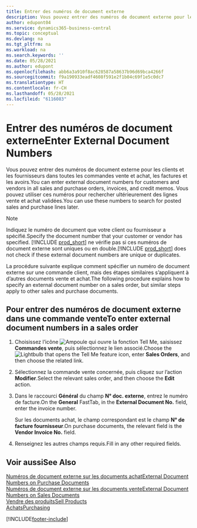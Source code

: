 ```yaml
---
title: Entrer des numéros de document externe
description: Vous pouvez entrer des numéros de document externe pour les clients et les fournisseurs dans toutes les commandes vente et achat, les factures et les avoirs. Vous pouvez utiliser ces numéros pour rechercher ultérieurement des lignes vente et achat validées.
author: edupont04
ms.service: dynamics365-business-central
ms.topic: conceptual
ms.devlang: na
ms.tgt_pltfrm: na
ms.workload: na
ms.search.keywords: ''
ms.date: 05/28/2021
ms.author: edupont
ms.openlocfilehash: abb6a3a910f8ac628587a58637b96d69bca4266f
ms.sourcegitcommit: f9a190933eadf4608f591e2f1b04c69f1e5c0dc7
ms.translationtype: HT
ms.contentlocale: fr-CH
ms.lasthandoff: 05/28/2021
ms.locfileid: "6116083"
---
```

# <a name="enter-external-document-numbers"></a><span data-ttu-id="9a808-104">Entrer des numéros de document externe</span><span class="sxs-lookup"><span data-stu-id="9a808-104">Enter External Document Numbers</span></span>

<span data-ttu-id="9a808-105">Vous pouvez entrer des numéros de document externe pour les clients et les fournisseurs dans toutes les commandes vente et achat, les factures et les avoirs.</span><span class="sxs-lookup"><span data-stu-id="9a808-105">You can enter external document numbers for customers and vendors in all sales and purchase orders, invoices, and credit memos.</span></span> <span data-ttu-id="9a808-106">Vous pouvez utiliser ces numéros pour rechercher ultérieurement des lignes vente et achat validées.</span><span class="sxs-lookup"><span data-stu-id="9a808-106">You can use these numbers to search for posted sales and purchase lines later.</span></span>  

> [!NOTE]
> <span data-ttu-id="9a808-107">Indiquez le numéro de document que votre client ou fournisseur a spécifié.</span><span class="sxs-lookup"><span data-stu-id="9a808-107">Specify the document number that your customer or vendor has specified.</span></span> <span data-ttu-id="9a808-108">[!INCLUDE [prod_short](includes/prod_short.md)] ne vérifie pas si ces numéros de document externe sont uniques ou en double.</span><span class="sxs-lookup"><span data-stu-id="9a808-108">[!INCLUDE [prod_short](includes/prod_short.md)] does not check if these external document numbers are unique or duplicates.</span></span>

<span data-ttu-id="9a808-109">La procédure suivante explique comment spécifier un numéro de document externe sur une commande client, mais des étapes similaires s’appliquent à d’autres documents vente et achat.</span><span class="sxs-lookup"><span data-stu-id="9a808-109">The following procedure explains how to specify an external document number on a sales order, but similar steps apply to other sales and purchase documents.</span></span>

## <a name="to-enter-external-document-numbers-in-a-sales-order"></a><span data-ttu-id="9a808-110">Pour entrer des numéros de document externe dans une commande vente</span><span class="sxs-lookup"><span data-stu-id="9a808-110">To enter external document numbers in a sales order</span></span>  

1. <span data-ttu-id="9a808-111">Choisissez l’icône ![Ampoule qui ouvre la fonction Tell Me](media/ui-search/search_small.png "Dites-moi ce que vous voulez faire"), saisissez **Commandes vente**, puis sélectionnez le lien associé.</span><span class="sxs-lookup"><span data-stu-id="9a808-111">Choose the ![Lightbulb that opens the Tell Me feature](media/ui-search/search_small.png "Tell me what you want to do") icon, enter **Sales Orders**, and then choose the related link.</span></span>  
2. <span data-ttu-id="9a808-112">Sélectionnez la commande vente concernée, puis cliquez sur l’action **Modifier**.</span><span class="sxs-lookup"><span data-stu-id="9a808-112">Select the relevant sales order, and then choose the **Edit** action.</span></span>  
3. <span data-ttu-id="9a808-113">Dans le raccourci **Général** du champ **N° doc. externe**, entrez le numéro de facture.</span><span class="sxs-lookup"><span data-stu-id="9a808-113">On the **General** FastTab, in the **External Document No.** field, enter the invoice number.</span></span>  

    <span data-ttu-id="9a808-114">Sur les documents achat, le champ correspondant est le champ **N° de facture fournisseur**.</span><span class="sxs-lookup"><span data-stu-id="9a808-114">On purchase documents, the relevant field is the **Vendor Invoice No.** field.</span></span>
4. <span data-ttu-id="9a808-115">Renseignez les autres champs requis.</span><span class="sxs-lookup"><span data-stu-id="9a808-115">Fill in any other required fields.</span></span>  

## <a name="see-also"></a><span data-ttu-id="9a808-116">Voir aussi</span><span class="sxs-lookup"><span data-stu-id="9a808-116">See Also</span></span>

[<span data-ttu-id="9a808-117">Numéros de document externe sur les documents achat</span><span class="sxs-lookup"><span data-stu-id="9a808-117">External Document Numbers on Purchase Documents</span></span>](purchasing-ext-doc-no.md)  
[<span data-ttu-id="9a808-118">Numéros de document externe sur les documents vente</span><span class="sxs-lookup"><span data-stu-id="9a808-118">External Document Numbers on Sales Documents</span></span>](sales-how-invoice-sales.md#external-document-numbers)  
[<span data-ttu-id="9a808-119">Vendre des produits</span><span class="sxs-lookup"><span data-stu-id="9a808-119">Sell Products</span></span>](sales-how-sell-products.md)  
[<span data-ttu-id="9a808-120">Achats</span><span class="sxs-lookup"><span data-stu-id="9a808-120">Purchasing</span></span>](purchasing-manage-purchasing.md)  

[!INCLUDE[footer-include](includes/footer-banner.md)]